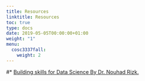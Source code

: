 ```yaml
---
title: Resources
linktitle: Resources
toc: true
type: docs
date: 2019-05-05T00:00:00+01:00
weight: "1"
menu:
  cosc3337fall:
    weight: 2
---
```


#\* [Building skills for Data Science By Dr. Nouhad Rizk.](https://uhlibraries.pressbooks.pub/buildingskillsfordatascience/)
